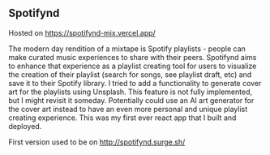 Spotifynd
---
Hosted on https://spotifynd-mix.vercel.app/

The modern day rendition of a mixtape is Spotify playlists - people can make curated music experiences to share with their peers. Spotifynd aims to enhance that experience as a playlist creating tool for users to visualize the creation of their playlist (search for songs, see playlist draft, etc) and save it to their Spotify library. I tried to add a functionality to generate cover art for the playlists using Unsplash. This feature is not fully implemented, but I might revisit it someday. Potentially could use an AI art generator for the cover art instead to have an even more personal and unique playlist creating experience. This was my first ever react app that I built and deployed.

First version used to be on http://spotifynd.surge.sh/
